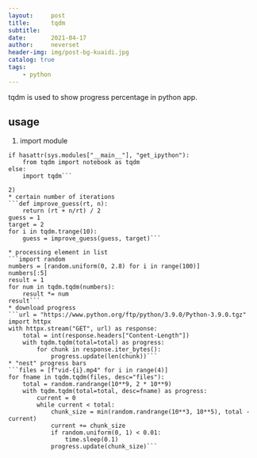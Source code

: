 ```yaml
---
layout:     post
title:      tqdm
subtitle:   
date:       2021-04-17
author:     neverset
header-img: img/post-bg-kuaidi.jpg
catalog: true
tags:
    - python
---
```


tqdm is used to show progress percentage in python app.

## usage
1) import module

```import sys
if hasattr(sys.modules["__main__"], "get_ipython"):
    from tqdm import notebook as tqdm
else:
    import tqdm```

2) 
* certain number of iterations
```def improve_guess(rt, n):
    return (rt + n/rt) / 2
guess = 1
target = 2
for i in tqdm.trange(10):
    guess = improve_guess(guess, target)```

* processing element in list
```import random
numbers = [random.uniform(0, 2.8) for i in range(100)]
numbers[:5]
result = 1
for num in tqdm.tqdm(numbers):
    result *= num
result```
* download progress
```url = "https://www.python.org/ftp/python/3.9.0/Python-3.9.0.tgz"
import httpx
with httpx.stream("GET", url) as response:
    total = int(response.headers["Content-Length"])
    with tqdm.tqdm(total=total) as progress:
        for chunk in response.iter_bytes():
            progress.update(len(chunk))```
* "nest" progress bars
```files = [f"vid-{i}.mp4" for i in range(4)]
for fname in tqdm.tqdm(files, desc="files"):
    total = random.randrange(10**9, 2 * 10**9)
    with tqdm.tqdm(total=total, desc=fname) as progress:
        current = 0
        while current < total:
            chunk_size = min(random.randrange(10**3, 10**5), total - current)
            current += chunk_size
            if random.uniform(0, 1) < 0.01:
                time.sleep(0.1)
            progress.update(chunk_size)```